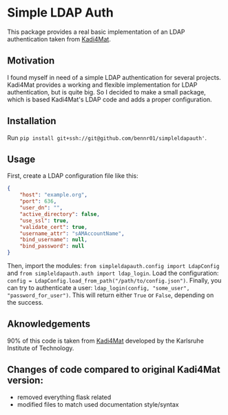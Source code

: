 # Simple LDAP Auth

This package provides a real basic implementation of an LDAP authentication taken from [Kadi4Mat](https://gitlab.com/iam-cms/kadi).

## Motivation

I found myself in need of a simple LDAP authentication for several projects. Kadi4Mat provides a working and flexible implementation for LDAP authentication, but is quite big. So I decided to make a small package, which is based Kadi4Mat's LDAP code and adds a proper configuration.

## Installation

Run `pip install git+ssh://git@github.com/bennr01/simpleldapauth'`.

## Usage

First, create a LDAP configuration file like this:

```json
{
    "host": "example.org",
    "port": 636,
    "user_dn": "",
    "active_directory": false,
    "use_ssl": true,
    "validate_cert": true,
    "username_attr": "sAMAccountName",
    "bind_username": null,
    "bind_password": null
}
```

Then, import the modules: `from simpleldapauth.config import LdapConfig` and `from simpleldapauth.auth import ldap_login`.
Load the configuration: `config = LdapConfig.load_from_path("/path/to/config.json")`.
Finally, you can try to authenticate a user: `ldap_login(config, "some_user", "password_for_user")`.
This will return either `True` or `False`, depending on the success.

## Aknowledgements

90% of this code is taken from [Kadi4Mat](https://gitlab.com/iam-cms/kadi) developed by the Karlsruhe Institute of Technology.


## Changes of code compared to original Kadi4Mat version:

- removed everything flask related
- modified files to match used documentation style/syntax
